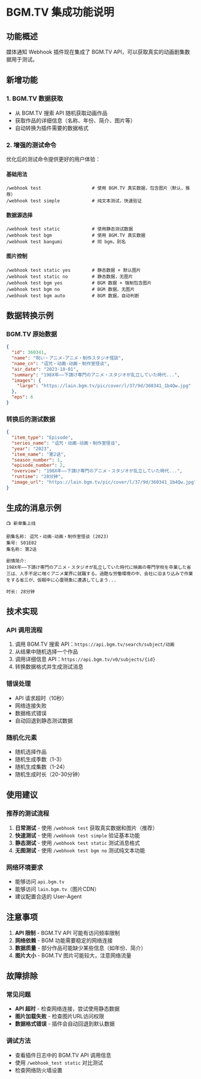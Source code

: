 # BGM.TV 集成功能说明

## 功能概述

媒体通知 Webhook 插件现在集成了 BGM.TV API，可以获取真实的动画剧集数据用于测试。

## 新增功能

### 1. BGM.TV 数据获取
- 从 BGM.TV 搜索 API 随机获取动画作品
- 获取作品的详细信息（名称、年份、简介、图片等）
- 自动转换为插件需要的数据格式

### 2. 增强的测试命令
优化后的测试命令提供更好的用户体验：

#### 基础用法
```
/webhook test                   # 使用 BGM.TV 真实数据，包含图片（默认，推荐）
/webhook test simple            # 纯文本测试，快速验证
```

#### 数据源选择
```
/webhook test static            # 使用静态测试数据
/webhook test bgm               # 使用 BGM.TV 真实数据
/webhook test bangumi           # 同 bgm，别名
```

#### 图片控制
```
/webhook test static yes        # 静态数据 + 默认图片
/webhook test static no         # 静态数据，无图片
/webhook test bgm yes           # BGM 数据 + 强制包含图片
/webhook test bgm no            # BGM 数据，无图片
/webhook test bgm auto          # BGM 数据，自动判断
```

## 数据转换示例

### BGM.TV 原始数据
```json
{
  "id": 360341,
  "name": "呪い・アニメ-アニメ・制作スタジオ怪談",
  "name_cn": "诅咒・动画-动画・制作室怪谈",
  "air_date": "2023-10-01",
  "summary": "198X年――下請け専門のアニメ・スタジオが乱立していた時代...",
  "images": {
    "large": "https://lain.bgm.tv/pic/cover/l/37/9d/360341_1b4Qw.jpg"
  },
  "eps": 6
}
```

### 转换后的测试数据
```json
{
  "item_type": "Episode",
  "series_name": "诅咒・动画-动画・制作室怪谈",
  "year": "2023",
  "item_name": "第2话",
  "season_number": 1,
  "episode_number": 2,
  "overview": "198X年――下請け専門のアニメ・スタジオが乱立していた時代...",
  "runtime": "28分钟",
  "image_url": "https://lain.bgm.tv/pic/cover/l/37/9d/360341_1b4Qw.jpg"
}
```

## 生成的消息示例

```
📺 新单集上线

剧集名称: 诅咒・动画-动画・制作室怪谈 (2023)
集号: S01E02
集名称: 第2话

剧情简介:
198X年――下請け専門のアニメ・スタジオが乱立していた時代に映画の専門学校を卒業した省三は、人手不足に喘ぐアニメ業界に就職する。過酷な労働環境の中、会社に泊まり込みで作業をする省三が、仮眠中に心霊現象に遭遇してしまう...

时长: 28分钟
```

## 技术实现

### API 调用流程
1. 调用 BGM.TV 搜索 API：`https://api.bgm.tv/search/subject/动画`
2. 从结果中随机选择一个作品
3. 调用详细信息 API：`https://api.bgm.tv/v0/subjects/{id}`
4. 转换数据格式并生成测试消息

### 错误处理
- API 请求超时（10秒）
- 网络连接失败
- 数据格式错误
- 自动回退到静态测试数据

### 随机化元素
- 随机选择作品
- 随机生成季数（1-3）
- 随机生成集数（1-24）
- 随机生成时长（20-30分钟）

## 使用建议

### 推荐的测试流程
1. **日常测试** - 使用 `/webhook test` 获取真实数据和图片（推荐）
2. **快速测试** - 使用 `/webhook test simple` 验证基本功能
3. **静态测试** - 使用 `/webhook test static` 测试消息格式
4. **无图测试** - 使用 `/webhook test bgm no` 测试纯文本功能

### 网络环境要求
- 能够访问 `api.bgm.tv`
- 能够访问 `lain.bgm.tv`（图片CDN）
- 建议配置合适的 User-Agent

## 注意事项

1. **API 限制** - BGM.TV API 可能有访问频率限制
2. **网络依赖** - BGM 功能需要稳定的网络连接
3. **数据质量** - 部分作品可能缺少某些信息（如年份、简介）
4. **图片大小** - BGM.TV 图片可能较大，注意网络流量

## 故障排除

### 常见问题
- **API 超时** - 检查网络连接，尝试使用静态数据
- **图片加载失败** - 检查图片URL访问权限
- **数据格式错误** - 插件会自动回退到默认数据

### 调试方法
- 查看插件日志中的 BGM.TV API 调用信息
- 使用 `/webhook_test static` 对比测试
- 检查网络防火墙设置
